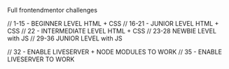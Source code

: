 Full frontendmentor challenges

// 1-15 - BEGINNER LEVEL HTML + CSS
// 16-21 - JUNIOR LEVEL HTML + CSS
// 22 - INTERMEDIATE LEVEL HTML + CSS
// 23-28 NEWBIE LEVEL with JS
// 29-36 JUNIOR LEVEL with JS

// 32 - ENABLE LIVESERVER + NODE MODULES TO WORK
// 35 - ENABLE LIVESERVER TO WORK

